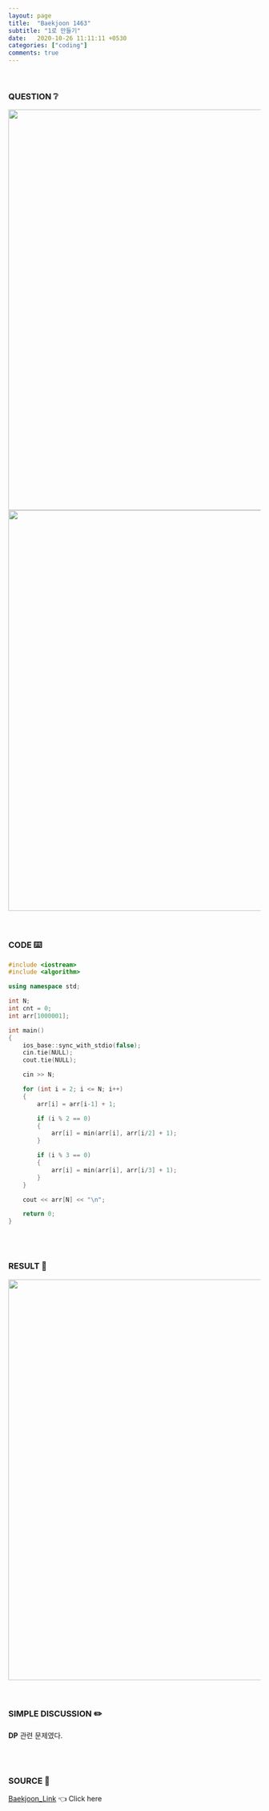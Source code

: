 ```yaml
---
layout: page
title:  "Baekjoon 1463"
subtitle: "1로 만들기"
date:   2020-10-26 11:11:11 +0530
categories: ["coding"]
comments: true
---
```


<br>

### QUESTION ❔

<img src="{{ '/assets/baekjoon/1463.jpg' }}" style="width: 800px; height: auto; margin-left: auto; margin-right: auto; display: block;">
<img src="{{ '/assets/baekjoon/1463a.jpg' }}" style="width: 800px; height: auto; margin-left: auto; margin-right: auto; display: block;">  

<br>
<br>

### CODE ⌨️

```c++
#include <iostream>
#include <algorithm>

using namespace std;

int N;
int cnt = 0;
int arr[1000001];

int main()
{
	ios_base::sync_with_stdio(false);
	cin.tie(NULL);
	cout.tie(NULL);

	cin >> N;

	for (int i = 2; i <= N; i++)
	{
		arr[i] = arr[i-1] + 1;

		if (i % 2 == 0)
		{
			arr[i] = min(arr[i], arr[i/2] + 1);
		}

		if (i % 3 == 0)
		{
			arr[i] = min(arr[i], arr[i/3] + 1);
		}
	}

	cout << arr[N] << "\n";

	return 0;
}
```  

<br>
<br>

### RESULT 💛

<img src="{{ '/assets/baekjoon/1463r.jpg' }}" style="width: 800px; height: auto; margin-left: auto; margin-right: auto; display: block;">  

<br>
<br>

### SIMPLE DISCUSSION ✏️

**DP** 관련 문제였다.  

<br>
<br>

### SOURCE 💎

[Baekjoon_Link][link] 👈 Click here  

<br>
<br>
<br>

<script src="https://utteranc.es/client.js"
        repo="DCherish/DCherish.github.io"
        issue-term="pathname"
        theme="boxy-light"
        crossorigin="anonymous"
        async>
</script>

[link]: https://www.acmicpc.net/problem/1463